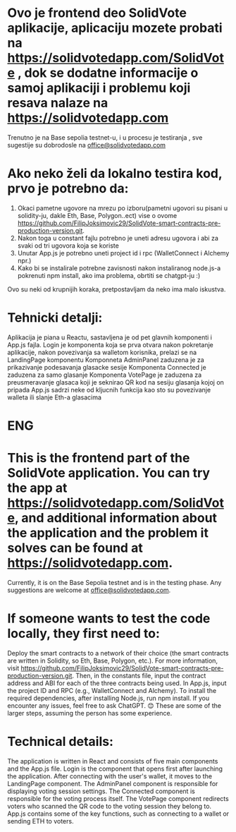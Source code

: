 # Ovo je frontend deo SolidVote aplikacije, aplicaciju mozete probati na  https://solidvotedapp.com/SolidVote , dok se dodatne informacije o samoj aplikaciji i problemu koji resava nalaze na https://solidvotedapp.com
 Trenutno je na Base sepolia testnet-u, i u procesu je testiranja , sve sugestije su dobrodosle na office@solidvotedapp.com

# Ako neko želi da lokalno testira kod, prvo je potrebno da:
 1. Okaci pametne ugovore na mrezu po izboru(pametni ugovori su pisani u solidity-ju, dakle Eth, Base, Polygon..ect) vise o ovome 
  https://github.com/FilipJoksimovic29/SolidVote-smart-contracts-pre-production-version.git. 
 2. Nakon toga u constant fajlu potrebno je uneti adresu ugovora i abi za svaki od tri ugovora koja se koriste
 3. Unutar App.js je potrebno uneti project id i rpc (WalletConnect i Alchemy npr.) 
 4. Kako bi se instalirale potrebne zavisnosti nakon instaliranog node.js-a pokrenuti npm install, ako ima problema, obrtiti se chatgpt-ju :)
    
Ovo su neki od krupnijih koraka, pretpostavljam da neko ima malo iskustva.

# Tehnicki detalji:
Aplikacija je piana u Reactu, sastavljena je od pet glavnih komponenti i App.js fajla.
Login je komponenta koja se prva otvara nakon pokretanje aplikacije, nakon povezivanja sa walletom korisnika, prelazi se na LandingPage komponentu
Komponneta AdminPanel zaduzena je za prikazivanje podesavanja glasacke sesije
Komponenta Connected je zaduzena za samo glasanje
Komponenta VotePage je zaduzena za preusmeravanje glasaca koji je seknirao QR kod na sesiju glasanja kojoj on pripada
App.js sadrzi neke od kljucnih funkcija kao sto su povezivanje walleta ili slanje Eth-a glasacima 

# ENG

# This is the frontend part of the SolidVote application. You can try the app at https://solidvotedapp.com/SolidVote, and additional information about the application and the problem it solves can be found at https://solidvotedapp.com.
Currently, it is on the Base Sepolia testnet and is in the testing phase. Any suggestions are welcome at office@solidvotedapp.com.

# If someone wants to test the code locally, they first need to:
Deploy the smart contracts to a network of their choice (the smart contracts are written in Solidity, so Eth, Base, Polygon, etc.). For more information, visit
https://github.com/FilipJoksimovic29/SolidVote-smart-contracts-pre-production-version.git.
Then, in the constants file, input the contract address and ABI for each of the three contracts being used.
In App.js, input the project ID and RPC (e.g., WalletConnect and Alchemy).
To install the required dependencies, after installing Node.js, run npm install. If you encounter any issues, feel free to ask ChatGPT. 😊
These are some of the larger steps, assuming the person has some experience.

# Technical details:
The application is written in React and consists of five main components and the App.js file.
Login is the component that opens first after launching the application. After connecting with the user's wallet, it moves to the LandingPage component.
The AdminPanel component is responsible for displaying voting session settings.
The Connected component is responsible for the voting process itself.
The VotePage component redirects voters who scanned the QR code to the voting session they belong to.
App.js contains some of the key functions, such as connecting to a wallet or sending ETH to voters.




